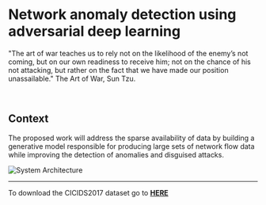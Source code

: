 # Network anomaly detection using adversarial deep learning

"The art of war teaches us to rely not on the likelihood of the enemy’s not coming, but on our own readiness to receive him; not on the chance of his not attacking, but rather on the fact that we have made our position unassailable." 
The Art of War, Sun Tzu.

<br >

## Context
   
The proposed work will address the sparse availability of data by building a generative model responsible for producing large sets of network flow data while improving the detection of anomalies and disguised attacks.


![System Architecture](../master/System_Architecture/System.png)

___

To download the CICIDS2017 dataset go to [**HERE**](http://205.174.165.80/CICDataset/CIC-IDS-2017/Dataset/)